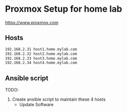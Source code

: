 # Proxmox Setup for home lab
https://www.proxmox.com

## Hosts
```bash
192.168.2.31 host1.home.mylab.com
192.168.2.32 host2.home.mylab.com
192.168.2.33 host3.home.mylab.com
192.168.2.34 host4.home.mylab.com
```

## Ansible script

TODO:
1. Create ansible script to maintain these 4 hosts
   - Update Software
